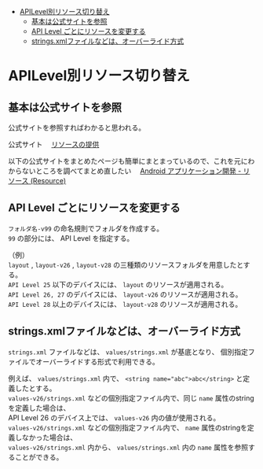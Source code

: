 <!-- TOC START min:1 max:3 link:true asterisk:false update:true -->
- [APILevel別リソース切り替え](#apilevel別リソース切り替え)
  - [基本は公式サイトを参照](#基本は公式サイトを参照)
  - [API Level ごとにリソースを変更する](#api-level-ごとにリソースを変更する)
  - [strings.xmlファイルなどは、オーバーライド方式](#stringsxmlファイルなどはオーバーライド方式)
<!-- TOC END -->


# APILevel別リソース切り替え

## 基本は公式サイトを参照

公式サイトを参照すればわかると思われる。

公式サイト
　[リソースの提供](https://developer.android.com/guide/topics/resources/providing-resources?hl=ja)

以下の公式サイトをまとめたページも簡単にまとまっているので、これを元にわからないところを調べてまとめ直したい
　[Android アプリケーション開発 - リソース (Resource)](https://so-zou.jp/mobile-app/tech/android/resource/)


## API Level ごとにリソースを変更する

`フォルダ名-v99` の命名規則でフォルダを作成する。  
`99` の部分には、 API Level を指定する。

（例）  
`layout` , `layout-v26` , `layout-v28` の三種類のリソースフォルダを用意したとする。  
`API Level 25` 以下のデバイスには、 `layout` のリソースが適用される。  
`API Level 26, 27` のデバイスには、 `layout-v26` のリソースが適用される。  
`API Level 28` 以上のデバイスには、 `layout-v28` のリソースが適用される。


## strings.xmlファイルなどは、オーバーライド方式

`strings.xml` ファイルなどは、 `values/strings.xml` が基底となり、 個別指定ファイルでオーバーライドする形式で利用できる。

例えば、 `values/strings.xml` 内で、 `<string name="abc">abc</string>` と定義したとする。  
`values-v26/strings.xml` などの個別指定ファイル内で、同じ `name` 属性のstringを定義した場合は、  
API Level 26 のデバイス上では、 `values-v26` 内の値が使用される。  
`values-v26/strings.xml` などの個別指定ファイル内で、 `name` 属性のstringを定義しなかった場合は、  
`values-v26/strings.xml` 内から、 `values/strings.xml` 内の `name` 属性を参照することができる。
